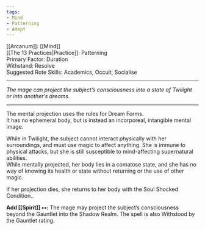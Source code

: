```yaml
---
tags:
- Mind
- Patterning
- Adept
---
```


[[Arcanum]]: [[Mind]]\
[[The 13 Practices|Practice]]: Patterning\
Primary Factor: Duration\
Withstand: Resolve\
Suggested Rote Skills: Academics, Occult, Socialise

---

_The mage can project the subject’s consciousness into a state of Twilight or into another’s dreams._

---

The mental projection uses the rules for Dream Forms.\
It has no ephemeral body, but is instead an incorporeal, intangible mental image.

While in Twilight, the subject cannot interact physically with her surroundings, and must use magic to affect anything. She is immune to physical attacks, but she is still susceptible to mind-affecting supernatural abilities.\
While mentally projected, her body lies in a comatose state, and she has no way of knowing its health or state without returning or the use of other magic.

If her projection dies, she returns to her body with the Soul Shocked Condition..

**Add [[Spirit]] ••:** The mage may project the subject’s consciousness beyond the Gauntlet into the Shadow Realm. The spell is also Withstood by the Gauntlet rating.